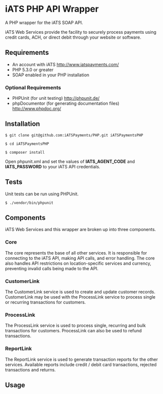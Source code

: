 # iATS PHP API Wrapper

A PHP wrapper for the iATS SOAP API.

iATS Web Services provide the facility to securely process payments using credit cards, ACH, or direct debit through your website or software.

## Requirements

* An account with iATS http://www.iatspayments.com/
* PHP 5.3.0 or greater
* SOAP enabled in your PHP installation

### Optional Requirements

* PHPUnit (for unit testing) http://phpunit.de/
* phpDocumentor (for generating documentation files) http://www.phpdoc.org/

## Installation

`$ git clone git@github.com:iATSPayments/PHP.git iATSPaymentsPHP`

`$ cd iATSPaymentsPHP`

`$ composer install`

Open phpunit.xml and set the values of **IATS_AGENT_CODE** and **IATS_PASSWORD** to your iATS API credentials.

## Tests

Unit tests can be run using PHPUnit.

`$ ./vendor/bin/phpunit`

## Components

iATS Web Services and this wrapper are broken up into three components.

### Core

The core represents the base of all other services. It is responsible for connecting to the iATS API, making API calls,
and error handling. The core also handles API restrictions on location-specific services and currency, preventing
invalid calls being made to the API.

### CustomerLink

The CustomerLink service is used to create and update customer records. CustomerLink may be used with the
ProcessLink service to process single or recurring transactions for customers.

### ProcessLink

The ProcessLink service is used to process single, recurring and bulk transactions for customers. ProcessLink can
also be used to refund transactions.

### ReportLink

The ReportLink service is used to generate transaction reports for the other services. Available reports include
credit / debit card transactions, rejected transactions and returns.

## Usage

